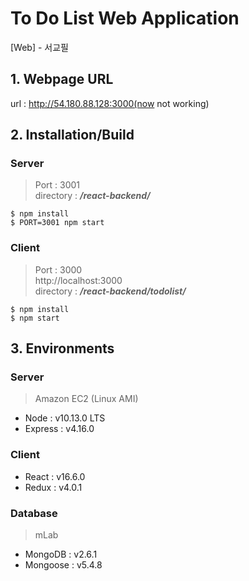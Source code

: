 # To Do List Web Application
[Web] - 서교필

## 1. Webpage URL
url : http://54.180.88.128:3000(now not working)
  
  
## 2. Installation/Build 
### Server
>Port : 3001  
directory : ***/react-backend/***
```
$ npm install
$ PORT=3001 npm start
```
### Client
>Port : 3000  
>http://localhost:3000  
directory : ***/react-backend/todolist/***
```
$ npm install
$ npm start
```
  
  
## 3. Environments
### Server
> Amazon EC2 (Linux AMI)
- Node : v10.13.0 LTS
- Express : v4.16.0

### Client
- React : v16.6.0
- Redux : v4.0.1

### Database
> mLab
- MongoDB : v2.6.1
- Mongoose : v5.4.8
